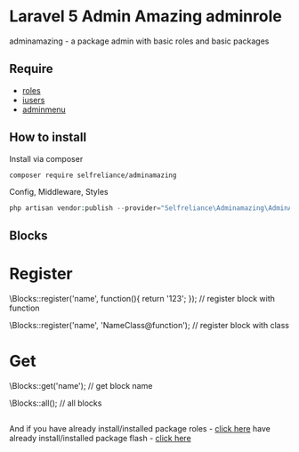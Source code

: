 # Laravel 5 Admin Amazing adminrole
adminamazing - a package admin with basic roles and basic packages

## Require

- [roles](https://github.com/selfrelianceme/fixroles)
- [iusers](http://github.com/selfrelianceme/iusers)
- [adminmenu](https://github.com/selfrelianceme/adminmenu)

## How to install

Install via composer
```
composer require selfreliance/adminamazing
```

Config, Middleware, Styles
```php
php artisan vendor:publish --provider="Selfreliance\Adminamazing\AdminAmazingServiceProvider" --force
```

## Blocks

# Register

\Blocks::register('name', function(){
	return '123';
}); // register block with function

\Blocks::register('name', 'NameClass@function'); // register block with class

# Get

\Blocks::get('name'); // get block name

\Blocks::all(); // all blocks

##

And if you have already install/installed package roles - [click here](https://github.com/selfrelianceme/fixroles/blob/master/README.md)
have already install/installed package flash - [click here](https://github.com/laracasts/flash/blob/master/readme.md)
